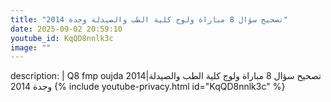 ```yaml
---
title: "تصحيح سؤال 8 مباراة ولوج كلية الطب والصيدلة وجدة 2014"
date: 2025-09-02 20:59:10 
youtube_id: KqQD8nnlk3c
image: ""
---
```

description: |
  Q8 fmp oujda 2014|تصحيح سؤال 8 مباراة ولوج كلية الطب والصيدلة وجدة 2014
{% include youtube-privacy.html id="KqQD8nnlk3c" %}
